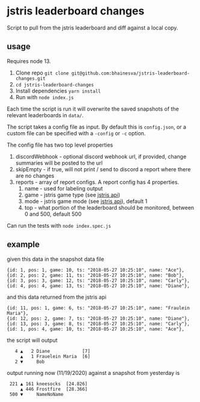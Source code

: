 # jstris leaderboard changes

Script to pull from the jstris leaderboard and diff against a local copy.

## usage
Requires node 13.
1. Clone repo `git clone git@github.com:bhainesva/jstris-leaderboard-changes.git`
2. `cd jstris-leaderboard-changes`
3. Install dependencies `yarn install`
4. Run with `node index.js`

Each time the script is run it will overwrite the saved snapshots of the relevant leaderboards in `data/`.

The script takes a config file as input. By default this is `config.json`, or a custom file can be specified with a `-config` or `-c` option.

The config file has two top level properties
1. discordWebhook - optional discord webhook url, if provided, change summaries will be posted to the url
2. skipEmpty - if true, will not print / send to discord a report where there are no changes
3. reports - array of report configs. A report config has 4 properties.
    1. name - used for labeling output
    2. game - jstris game type (see [jstris api](https://erickmack.github.io/JstrisAPIdocs/#/?id=http-request))
    3. mode - jstris game mode (see [jstris api](https://erickmack.github.io/JstrisAPIdocs/#/?id=http-request)), default 1
    4. top - what portion of the leaderboard should be monitored, between 0 and 500, default 500

Can run the tests with `node index.spec.js`

## example

given this data in the snapshot data file
```
{id: 1, pos: 1, game: 10, ts: "2018-05-27 10:25:10", name: "Ace"},
{id: 2, pos: 2, game: 11, ts: "2018-05-27 10:25:10", name: "Bob"},
{id: 3, pos: 3, game: 12, ts: "2018-05-27 10:25:10", name: "Carly"},
{id: 4, pos: 4, game: 13, ts: "2018-05-27 10:25:10", name: "Diane"},
```

and this data returned from the jstris api
```
{id: 11, pos: 1, game: 6, ts: "2018-05-27 10:25:10", name: "Fraulein Maria"},
{id: 12, pos: 2, game: 7, ts: "2018-05-27 10:25:10", name: "Diane"},
{id: 13, pos: 3, game: 8, ts: "2018-05-27 10:25:10", name: "Carly"},
{id: 1, pos: 4, game: 10, ts: "2018-05-27 10:25:10", name: "Ace"},
```

the script will output
```
   4 ▲   2 Diane            [7]
     ▲   1 Frauelein Maria  [6]
   2 ▼     Bob
```

output running now (11/19/2020) against a snapshot from yesterday is
```
 221 ▲ 161 kneesocks  [24.826]
     ▲ 446 Frostfire  [28.366]
 500 ▼     NameNoName
```
